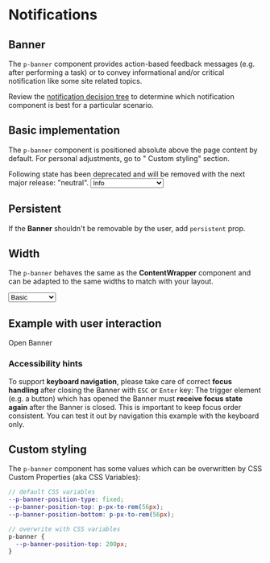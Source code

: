 # Notifications

<TableOfContents></TableOfContents>

## Banner

The `p-banner` component provides action-based feedback messages (e.g. after performing a task) or to convey
informational and/or critical notification like some site related topics.

Review the [notification decision tree](components/notifications/decision-tree) to determine which notification
component is best for a particular scenario.

## Basic implementation

The `p-banner` component is positioned absolute above the page content by default. For personal adjustments, go to "
Custom styling" section.

<p-inline-notification heading="Deprecation hint" state="warning" persistent="true">
Following state has been deprecated and will be removed with the next major release: "neutral".
</p-inline-notification>

<Playground :markup="basic" :config="config">
  <select v-model="state" aria-label="Select state">
    <option disabled>Select state</option>
    <option value="info">Info</option>
    <option value="warning">Warning</option>
    <option value="error">Error</option>
    <option value="neutral">Neutral (deprecated)</option>
  </select>
</Playground>

## Persistent

If the **Banner** shouldn't be removable by the user, add `persistent` prop.

<Playground :markup="persistent" :config="config"></Playground>

## Width

The `p-banner` behaves the same as the **ContentWrapper** component and can be adapted to the same widths to match with
your layout.

<Playground :markup="markupWidth" :config="config">
  <select v-model="width" aria-label="Select width">
    <option disabled>Select width</option>
    <option value="basic">Basic</option>
    <option value="extended">Extended</option>
    <option value="fluid">Fluid</option>
  </select>
</Playground>

## Example with user interaction

<p-button type="button" v-on:click="openBanner($event)">Open Banner</p-button>

### <A11yIcon></A11yIcon> Accessibility hints

To support **keyboard navigation**, please take care of correct **focus handling** after closing the Banner with `ESC`
or `Enter` key: The trigger element (e.g. a button) which has opened the Banner must **receive focus state again** after
the Banner is closed. This is important to keep focus order consistent. You can test it out by navigation this example
with the keyboard only.

## Custom styling

The `p-banner` component has some values which can be overwritten by CSS Custom Properties (aka CSS Variables):

```scss
// default CSS variables
--p-banner-position-type: fixed;
--p-banner-position-top: p-px-to-rem(56px);
--p-banner-position-bottom: p-px-to-rem(56px);

// overwrite with CSS variables
p-banner {
  --p-banner-position-top: 200px;
}
```

<script lang="ts">
import Vue from 'vue';
import Component from 'vue-class-component';
import { componentsReady } from '@porsche-design-system/components-js';

@Component
export default class Code extends Vue {
  config = { themeable: true };
  
  state = 'info';
  width = 'basic';
  
  get basic() {
    return `<p-banner state="${this.state}">
  <span slot="title">Some banner title</span>
  <span slot="description">Some banner description. You can also add inline <a href="https://porsche.com">links</a> to route to another page.</span>
</p-banner>`
  }
    
  persistent =
`<p-banner persistent="true">
  <span slot="title">Some banner title</span>
  <span slot="description">Some banner description.</span>
</p-banner>`;

  get markupWidth() {
    return `<p-banner width="${this.width}">
  <span slot="title">Some banner title</span>
  <span slot="description">Some banner description.</span>
</p-banner>`;
  }
  
  openBanner = (event) => {
    const el = document.createElement('p-banner');
    const currentTarget = event.currentTarget;
    el.innerHTML = `
      <span slot="title">Some banner title</span>
      <span slot="description">Some banner description.</span>
    `;
    document.getElementById('app').append(el);
    el.addEventListener('dismiss', () => {
      currentTarget.focus();
    });
  };

  mounted(): void {
    const banners = document.querySelectorAll('p-banner');
    banners.forEach((el) => el.addEventListener("dismiss", () => console.log("dismissed")));

    // scroll to top since banners have autofocus on close button via componentDidLoad
    componentsReady(this.$el).then(() => {
      document.querySelector('html').scrollTop = 0;
    });
  }
}
</script>

<style scoped lang="scss">
  :deep(.demo p-banner) {
    --p-banner-position-type: static;
  }
</style>
